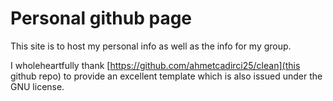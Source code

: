 # Personal github page

This site is to host my personal info as well as the info for my group.

I wholeheartfully thank [https://github.com/ahmetcadirci25/clean](this github repo) to provide an excellent template which is also issued under the GNU license. 
